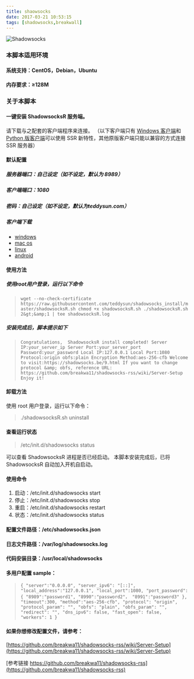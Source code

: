 ```yaml
---
title: shaowsocks
date: 2017-03-21 10:53:15
tags: [shadowsocks,breakwall]
---
```

![Shadowsocks](https://shadowsocks.be/usr/uploads/shadowsocks.png)
### 本脚本适用环境
#### 系统支持：CentOS，Debian，Ubuntu
#### 内存要求：≥128M

### 关于本脚本
#### 一键安装 ShadowsocksR 服务端。
请下载与之配套的客户端程序来连接。
（以下客户端只有 [Windows 客户端](https://github.com/breakwa11/shadowsocks-csharp/releases)和 [Python 版客户端](https://github.com/breakwa11/shadowsocks-rss/wiki/Python-client)可以使用 SSR 新特性，其他原版客户端只能以兼容的方式连接 SSR 服务器）

#### 默认配置
##### 服务器端口：自己设定（如不设定，默认为 8989）
##### 客户端端口：1080
##### 密码：自己设定（如不设定，默认为teddysun.com）
<!-- more -->

##### 客户端下载
* [windows](https://github.com/breakwa11/shadowsocks-csharp/releases) 
* [mac os](https://github.com/shadowsocks/shadowsocks-iOS/wiki/Shadowsocks-for-OSX-Help)
* [linux](https://github.com/librehat/shadowsocks-qt5">Linux)
* [android](https://github.com/shadowsocks/shadowsocks-android)

#### 使用方法
##### 使用root用户登录，运行以下命令
> `wget --no-check-certificate https://raw.githubusercontent.com/teddysun/shadowsocks_install/master/shadowsocksR.sh
chmod +x shadowsocksR.sh
./shadowsocksR.sh 2&gt;&amp;1 | tee shadowsocksR.log`

##### 安装完成后，脚本提示如下
> `Congratulations, 
    ShadowsocksR install completed!
    Server IP:your_server_ip
    Server Port:your_server_port
    Password:your_password
    Local IP:127.0.0.1
    Local Port:1080
    Protocol:origin
    obfs:plain
    Encryption Method:aes-256-cfb
    Welcome to visit:https://shadowsocks.be/9.html
    If you want to change protocol &amp; obfs, reference URL:
    https://github.com/breakwa11/shadowsocks-rss/wiki/Server-Setup
    Enjoy it!`

#### 卸载方法
使用 root 用户登录，运行以下命令：
> ./shadowsocksR.sh uninstall

#### 查看运行状态
> /etc/init.d/shadowsocks status

可以查看 ShadowsocksR 进程是否已经启动。
本脚本安装完成后，已将 ShadowsocksR 自动加入开机自启动。

#### 使用命令
1. 启动：/etc/init.d/shadowsocks start
2. 停止：/etc/init.d/shadowsocks stop
3. 重启：/etc/init.d/shadowsocks restart
4. 状态：/etc/init.d/shadowsocks status

#### 配置文件路径：/etc/shadowsocks.json
#### 日志文件路径：/var/log/shadowsocks.log
#### 代码安装目录：/usr/local/shadowsocks

#### 多用户配置 sample：
> `{
"server":"0.0.0.0",
"server_ipv6": "[::]",
"local_address":"127.0.0.1",
"local_port":1080,
"port_password":{
    "8989":"password1",
    "8990":"password2"，
    "8991":"password3"
},
"timeout":300,
"method":"aes-256-cfb",
"protocol": "origin",
"protocol_param": "",
"obfs": "plain",
"obfs_param": "",
"redirect": "",
"dns_ipv6": false,
"fast_open": false,
"workers": 1
}`

#### 如果你想修改配置文件，请参考：
[https://github.com/breakwa11/shadowsocks-rss/wiki/Server-Setup](https://github.com/breakwa11/shadowsocks-rss/wiki/Server-Setup)


[参考链接 https://github.com/breakwa11/shadowsocks-rss](https://github.com/breakwa11/shadowsocks-rss)